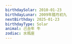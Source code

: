 ```yaml
---
birthdaySolar: 2010-01-23
birthdayLunar: 2009年腊月初九
nextBirthday: 2025-01-23
birthdayType: Solar
animal: 己丑年 牛
zodiac: 水瓶座
---
```

